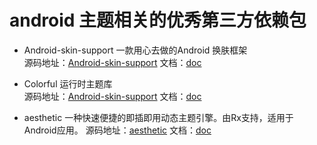 # android 主题相关的优秀第三方依赖包

* Android-skin-support 一款用心去做的Android 换肤框架  
源码地址：[Android-skin-support](https://github.com/ximsfei/Android-skin-support) 文档：[doc](https://github.com/ximsfei/Android-skin-support/blob/master/README.md)

* Colorful 运行时主题库  
源码地址：[Android-skin-support](https://github.com/ximsfei/Android-skin-support) 文档：[doc](https://github.com/ximsfei/Android-skin-support/blob/master/README.md)

* aesthetic 一种快速便捷的即插即用动态主题引擎。由Rx支持，适用于Android应用。
源码地址：[aesthetic](https://github.com/afollestad/aesthetic) 文档：[doc](https://github.com/afollestad/aesthetic/blob/master/README.md)

